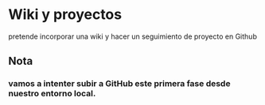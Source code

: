 # Wiki y proyectos
pretende incorporar una wiki y hacer un seguimiento de proyecto en Github

## Nota
### vamos a intenter subir a GitHub este primera fase desde nuestro entorno local.




